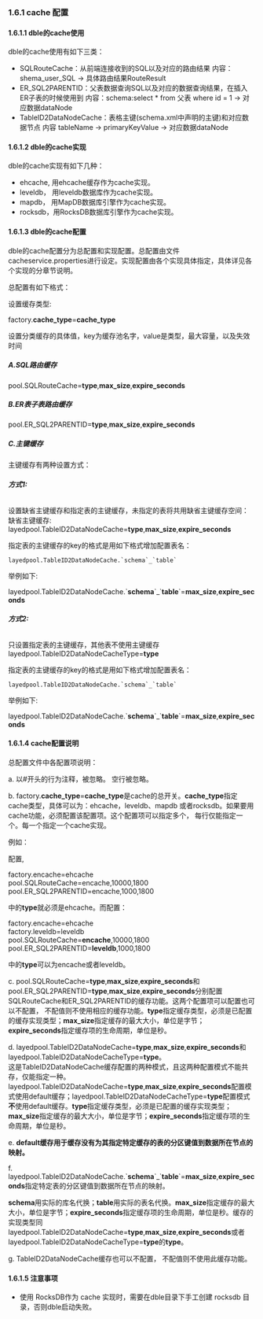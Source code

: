 ### 1.6.1 cache 配置
#### 1.6.1.1 dble的cache使用

 dble的cache使用有如下三类：

*   SQLRouteCache：从前端连接收到的SQL以及对应的路由结果 内容： shema_user_SQL -> 具体路由结果RouteResult
*   ER_SQL2PARENTID：父表数据查询SQL以及对应的数据查询结果，在插入ER子表的时候使用到 内容：schema:select * from 父表 where id = 1 -> 对应数据dataNode
*   TableID2DataNodeCache：表格主键(schema.xml中声明的主键)和对应数据节点  内容 tableName -> primaryKeyValue -> 对应数据dataNode


#### 1.6.1.2 dble的cache实现

dble的cache实现有如下几种：

*   ehcache,  用ehcache缓存作为cache实现。
*   leveldb， 用leveldb数据库作为cache实现。
*   mapdb， 用MapDB数据库引擎作为cache实现。
*   rocksdb，用RocksDB数据库引擎作为cache实现。

#### 1.6.1.3 dble的cache配置

dble的cache配置分为总配置和实现配置。总配置由文件cacheservice.properties进行设定。实现配置由各个实现具体指定，具体详见各个实现的分章节说明。

总配置有如下格式：

设置缓存类型:  

factory.**cache_type**=**cache_type**

设置分类缓存的具体值，key为缓存池名字，value是类型，最大容量，以及失效时间  

##### A.SQL路由缓存
pool.SQLRouteCache=**type**,**max_size**,**expire_seconds**  
##### B.ER表子表路由缓存
pool.ER_SQL2PARENTID=**type**,**max_size**,**expire_seconds**

##### C.主键缓存
主键缓存有两种设置方式：   

###### **方式1:**   

设置缺省主键缓存和指定表的主键缓存，未指定的表将共用缺省主键缓存空间：  
缺省主键缓存:   
layedpool.TableID2DataNodeCache=**type**,**max_size**,**expire_seconds**  

指定表的主键缓存的key的格式是用如下格式增加配置表名：   
```
layedpool.TableID2DataNodeCache.`schema`_`table`
```

举例如下:    

layedpool.TableID2DataNodeCache.\`**schema**\`\_\`**table**\`=**max_size**,**expire_seconds**


###### **方式2:**   
只设置指定表的主键缓存，其他表不使用主键缓存 
layedpool.TableID2DataNodeCacheType=**type**  

指定表的主键缓存的key的格式是用如下格式增加配置表名：   
```
layedpool.TableID2DataNodeCache.`schema`_`table`
```

举例如下:   

layedpool.TableID2DataNodeCache.\`**schema**\`\_\`**table**\`=**max_size**,**expire_seconds**

#### 1.6.1.4 cache配置说明

总配置文件中各配置项说明：

a. 以#开头的行为注释，被忽略。 空行被忽略。

b. factory.**cache_type**=**cache_type**是cache的总开关。**cache_type**指定cache类型，具体可以为：ehcache，leveldb、mapdb 或者rocksdb。如果要用cache功能，必须配置该配置项。这个配置项可以指定多个， 每行仅能指定一个。每一个指定一个cache实现。

例如：

配置,

factory.encache=ehcache  
pool.SQLRouteCache=encache,10000,1800  
pool.ER_SQL2PARENTID=encache,1000,1800

中的**type**就必须是ehcache。而配置：

factory.encache=ehcache  
factory.leveldb=leveldb  
pool.SQLRouteCache=**encache**,10000,1800  
pool.ER_SQL2PARENTID=**leveldb**,1000,1800

中的**type**可以为encache或者leveldb。

c. pool.SQLRouteCache=**type**,**max_size**,**expire_seconds**和pool.ER_SQL2PARENTID=**type**,**max_size**,**expire_seconds**分别配置SQLRouteCache和ER_SQL2PARENTID的缓存功能。这两个配置项可以配置也可以不配置， 不配值则不使用相应的缓存功能。**type**指定缓存类型，必须是已配置的缓存实现类型；**max_size**指定缓存的最大大小，单位是字节；**expire_seconds**指定缓存项的生命周期，单位是秒。

d. layedpool.TableID2DataNodeCache=**type**,**max_size**,**expire_seconds**和layedpool.TableID2DataNodeCacheType=**type**。  
这是TableID2DataNodeCache缓存配置的两种模式，且这两种配置模式不能共存，仅能指定一种。layedpool.TableID2DataNodeCache=**type**,**max_size**,**expire_seconds**配置模式使用default缓存；layedpool.TableID2DataNodeCacheType=**type**配置模式**不**使用default缓存。**type**指定缓存类型，必须是已配置的缓存实现类型；**max_size**指定缓存的最大大小，单位是字节；**expire_seconds**指定缓存项的生命周期，单位是秒。

e. **default缓存用于缓存没有为其指定特定缓存的表的分区键值到数据所在节点的映射。**

f. layedpool.TableID2DataNodeCache.\`**schema**\`\_\`**table**\`=**max_size**,**expire_seconds**指定特定表的分区键值到数据所在节点的映射。  

**schema**用实际的库名代换；**table**用实际的表名代换。**max_size**指定缓存的最大大小，单位是字节；**expire_seconds**指定缓存项的生命周期，单位是秒。缓存的实现类型同layedpool.TableID2DataNodeCache=**type**,**max_size**,**expire_seconds**或者layedpool.TableID2DataNodeCacheType=**type**的**type**。

g. TableID2DataNodeCache缓存也可以不配置， 不配值则不使用此缓存功能。

#### 1.6.1.5 注意事项

- 使用 RocksDB作为 cache 实现时，需要在dble目录下手工创建 rocksdb 目录，否则dble启动失败。


